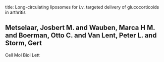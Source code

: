 title: Long-circulating liposomes for i.v. targeted delivery of glucocorticoids in arthritis

## Metselaar, Josbert M. and Wauben, Marca H M. and Boerman, Otto C. and Van Lent, Peter L. and Storm, Gert
Cell Mol Biol Lett


